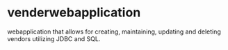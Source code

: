 # venderwebapplication
webapplication that allows for creating, maintaining, updating and deleting vendors utilizing JDBC and SQL.
